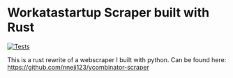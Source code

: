 # Workatastartup Scraper built with Rust
[![Tests](https://github.com/Nneji123/workatastartup-scraper-rust/actions/workflows/tests.yml/badge.svg)](https://github.com/Nneji123/workatastartup-scraper-rust/actions/workflows/tests.yml)

This is a rust rewrite of a webscraper I built with python. Can be found here: https://github.com/nneji123/ycombinator-scraper
